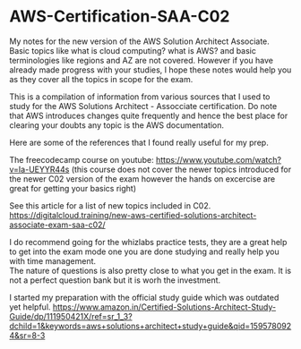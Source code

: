 # AWS-Certification-SAA-C02
My notes for the new version of the AWS Solution Architect Associate. Basic topics like what is cloud computing? what is AWS? and basic terminologies like regions and AZ are not covered. However if you have already made progress with your studies, I hope these notes would help you as they cover all the topics in scope for the exam. 

This is a compilation of information from various sources that I used to study for the AWS Solutions Architect - Assocciate certification. 
Do note that AWS introduces changes quite frequently and hence the best place for clearing your doubts any topic is the AWS documentation.

Here are some of the references that I found really useful for my prep.

The freecodecamp course on youtube:
https://www.youtube.com/watch?v=Ia-UEYYR44s
(this course does not cover the newer topics introduced for the newer C02 version of the exam however the hands on excercise are great for getting your basics right)

See this article for a list of new topics included in C02. 
https://digitalcloud.training/new-aws-certified-solutions-architect-associate-exam-saa-c02/

I do recommend going for the whizlabs practice tests, they are a great help to get into the exam mode one you are done studying and really help you with time management.  
The nature of questions is also pretty close to what you get in the exam. It is not a perfect question bank but it is worh the investment.  

I started my preparation with the official study guide which was outdated yet helpful. 
https://www.amazon.in/Certified-Solutions-Architect-Study-Guide/dp/111950421X/ref=sr_1_3?dchild=1&keywords=aws+solutions+architect+study+guide&qid=1595780924&sr=8-3
